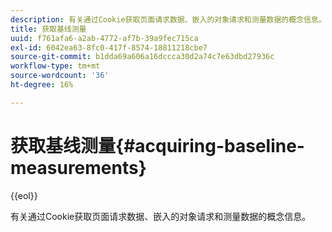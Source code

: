 ```yaml
---
description: 有关通过Cookie获取页面请求数据、嵌入的对象请求和测量数据的概念信息。
title: 获取基线测量
uuid: f761afa6-a2ab-4772-af7b-39a9fec715ca
exl-id: 6042ea63-8fc0-417f-8574-18811218cbe7
source-git-commit: b1dda69a606a16dccca30d2a74c7e63dbd27936c
workflow-type: tm+mt
source-wordcount: '36'
ht-degree: 16%

---
```


# 获取基线测量{#acquiring-baseline-measurements}

{{eol}}

有关通过Cookie获取页面请求数据、嵌入的对象请求和测量数据的概念信息。
